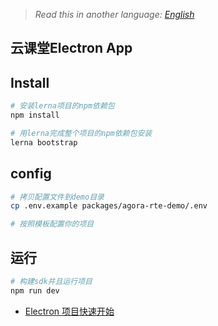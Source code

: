 > *Read this in another language: [English](README.md)*

## 云课堂Electron App  
## Install  
```bash
# 安装lerna项目的npm依赖包
npm install

# 用lerna完成整个项目的npm依赖包安装
lerna bootstrap
```

## config
```bash
# 拷贝配置文件到demo目录
cp .env.example packages/agora-rte-demo/.env

# 按照模板配置你的项目
```

## 运行
```bash
# 构建sdk并且运行项目
npm run dev
```

+ [Electron 项目快速开始](./packages/agora-electron-edu-demo/README.zh.md)